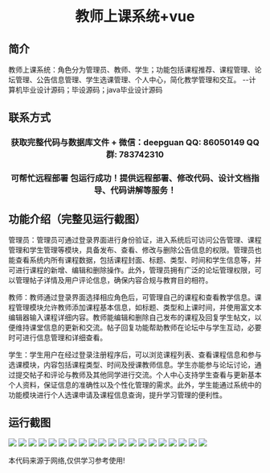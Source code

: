 <p><h1 align="center">教师上课系统+vue</h1></p>

## 简介
教师上课系统：角色分为管理员、教师、学生；功能包括课程推荐、课程管理、论坛管理、公告信息管理、学生选课管理、个人中心，简化教学管理和交互。    --计算机毕业设计源码；毕设源码；java毕业设计源码


## 联系方式
<p><h3 align="center">获取完整代码与数据库文件 + 微信：deepguan QQ: 86050149 QQ群: 783742310</h3></p>
<p><h3 align="center">可帮忙远程部署 包运行成功！提供远程部署、修改代码、设计文档指导、代码讲解等服务！</h3></p>

## 功能介绍（完整见运行截图）
管理员：管理员可通过登录界面进行身份验证，进入系统后可访问公告管理、课程管理和学生管理等模块，具备发布、查看、修改与删除公告信息的权限。管理员也能查看系统内所有课程数据，包括课程封面、标题、类型、时间和学生信息等，并可进行课程的新增、编辑和删除操作。此外，管理员拥有广泛的论坛管理权限，可以管理帖子详情及用户评论信息，确保内容合规与教育目的相符。  

教师：教师通过登录界面选择相应角色后，可管理自己的课程和查看教学信息。课程管理模块允许教师添加课程基本信息，如标题、类型和上课时间，并使用富文本编辑器输入课程详细内容。教师能编辑和删除自己发布的课程及回复学生帖文，以便维持课堂信息的更新和交流。帖子回复功能帮助教师在论坛中与学生互动，必要时可进行信息管理和详细查看。  

学生：学生用户在经过登录注册程序后，可以浏览课程列表、查看课程信息和参与选课模块，内容包括课程类型、时间及授课教师信息。学生亦能参与论坛讨论，通过提交帖子和评论与教师及其他同学进行交流。个人中心支持学生查看与更新基本个人资料，保证信息的准确性以及个性化管理的需求。此外，学生能通过系统中的功能模块进行个人选课申请及课程信息查询，提升学习管理的便利性。


## 运行截图
![](https://bs-1329754181.cos.ap-shanghai.myqcloud.com/ssm/TeacherClassSystem/img/001.jpg)
![](https://bs-1329754181.cos.ap-shanghai.myqcloud.com/ssm/TeacherClassSystem/img/002.jpg)
![](https://bs-1329754181.cos.ap-shanghai.myqcloud.com/ssm/TeacherClassSystem/img/003.jpg)
![](https://bs-1329754181.cos.ap-shanghai.myqcloud.com/ssm/TeacherClassSystem/img/004.jpg)
![](https://bs-1329754181.cos.ap-shanghai.myqcloud.com/ssm/TeacherClassSystem/img/005.jpg)
![](https://bs-1329754181.cos.ap-shanghai.myqcloud.com/ssm/TeacherClassSystem/img/006.jpg)
![](https://bs-1329754181.cos.ap-shanghai.myqcloud.com/ssm/TeacherClassSystem/img/007.jpg)
![](https://bs-1329754181.cos.ap-shanghai.myqcloud.com/ssm/TeacherClassSystem/img/008.jpg)
![](https://bs-1329754181.cos.ap-shanghai.myqcloud.com/ssm/TeacherClassSystem/img/009.jpg)
![](https://bs-1329754181.cos.ap-shanghai.myqcloud.com/ssm/TeacherClassSystem/img/010.jpg)
![](https://bs-1329754181.cos.ap-shanghai.myqcloud.com/ssm/TeacherClassSystem/img/011.jpg)
![](https://bs-1329754181.cos.ap-shanghai.myqcloud.com/ssm/TeacherClassSystem/img/012.jpg)
![](https://bs-1329754181.cos.ap-shanghai.myqcloud.com/ssm/TeacherClassSystem/img/013.jpg)
![](https://bs-1329754181.cos.ap-shanghai.myqcloud.com/ssm/TeacherClassSystem/img/014.jpg)
![](https://bs-1329754181.cos.ap-shanghai.myqcloud.com/ssm/TeacherClassSystem/img/015.jpg)
![](https://bs-1329754181.cos.ap-shanghai.myqcloud.com/ssm/TeacherClassSystem/img/016.jpg)
![](https://bs-1329754181.cos.ap-shanghai.myqcloud.com/ssm/TeacherClassSystem/img/017.jpg)
![](https://bs-1329754181.cos.ap-shanghai.myqcloud.com/ssm/TeacherClassSystem/img/018.jpg)
![](https://bs-1329754181.cos.ap-shanghai.myqcloud.com/ssm/TeacherClassSystem/img/019.jpg)
![](https://bs-1329754181.cos.ap-shanghai.myqcloud.com/ssm/TeacherClassSystem/img/020.jpg)

<p>本代码来源于网络,仅供学习参考使用!</p>
